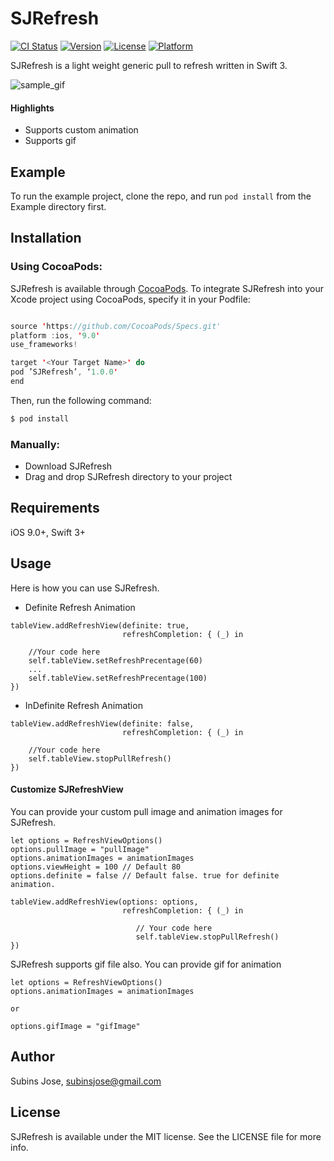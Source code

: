 # SJRefresh

[![CI Status](https://img.shields.io/travis/subinspathilettu/SJRefresh.svg?style=flat)](https://travis-ci.org/subinspathilettu/SJRefresh)
[![Version](https://img.shields.io/cocoapods/v/SJRefresh.svg?style=flat)](http://cocoapods.org/pods/SJRefresh)
[![License](https://img.shields.io/cocoapods/l/SJRefresh.svg?style=flat)](http://cocoapods.org/pods/SJRefresh)
[![Platform](https://img.shields.io/cocoapods/p/SJRefresh.svg?style=flat)](http://cocoapods.org/pods/SJRefresh)

SJRefresh is a light weight generic pull to refresh written in Swift 3.

![sample_gif](https://github.com/subinspathilettu/SJRefresh/blob/master/Example/pulltorefresh.gif)

#### Highlights

* Supports custom animation
* Supports gif

## Example

To run the example project, clone the repo, and run `pod install` from the Example directory first.

## Installation

### Using CocoaPods:

SJRefresh is available through [CocoaPods](http://cocoapods.org). To integrate SJRefresh into your Xcode project using CocoaPods, specify it in your Podfile:
```swift

source 'https://github.com/CocoaPods/Specs.git'
platform :ios, '9.0'
use_frameworks!

target '<Your Target Name>' do
pod ’SJRefresh’, ‘1.0.0'
end
```

Then, run the following command:
```swift
$ pod install
```
### Manually:

* Download SJRefresh
* Drag and drop SJRefresh directory to your project

## Requirements

iOS 9.0+, Swift 3+

## Usage

Here is how you can use SJRefresh. 

* Definite Refresh Animation
```
tableView.addRefreshView(definite: true,
		                 refreshCompletion: { (_) in

	//Your code here
	self.tableView.setRefreshPrecentage(60)
	...
	self.tableView.setRefreshPrecentage(100)
})
```

* InDefinite Refresh Animation
```
tableView.addRefreshView(definite: false,
		                 refreshCompletion: { (_) in

	//Your code here
	self.tableView.stopPullRefresh()
})
```

#### Customize SJRefreshView
You can provide your custom pull image and animation images for SJRefresh.

```
let options = RefreshViewOptions()
options.pullImage = "pullImage"
options.animationImages = animationImages
options.viewHeight = 100 // Default 80
options.definite = false // Default false. true for definite animation.

tableView.addRefreshView(options: options,
                         refreshCompletion: { (_) in

							// Your code here
							self.tableView.stopPullRefresh()
})
```

SJRefresh supports gif file also. You can provide gif for animation
```
let options = RefreshViewOptions()
options.animationImages = animationImages

or 

options.gifImage = "gifImage"
```

## Author

Subins Jose, subinsjose@gmail.com

## License

SJRefresh is available under the MIT license. See the LICENSE file for more info.

